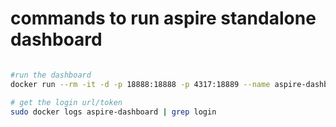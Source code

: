 # commands to run aspire standalone dashboard

``` bash

#run the dashboard
docker run --rm -it -d -p 18888:18888 -p 4317:18889 --name aspire-dashboard mcr.microsoft.com/dotnet/aspire-dashboard:9.0

# get the login url/token
sudo docker logs aspire-dashboard | grep login

```